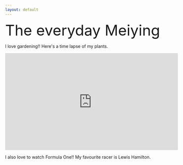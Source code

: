 ```yaml
---
layout: default
---
```


<p><font size="10">The everyday Meiying</font></p>

I love gardening!! Here's a time lapse of my plants.
<iframe width="560" height="315" src="https://www.youtube.com/embed/VQlI99I5P7s" frameborder="0" allow="accelerometer; autoplay; encrypted-media; gyroscope; picture-in-picture" allowfullscreen></iframe>

I also love to watch Formula One!! My favourite racer is Lewis Hamilton.